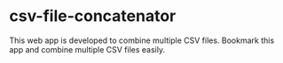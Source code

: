 # csv-file-concatenator
This web app is developed to combine multiple CSV files. Bookmark this app and combine multiple CSV files easily.
